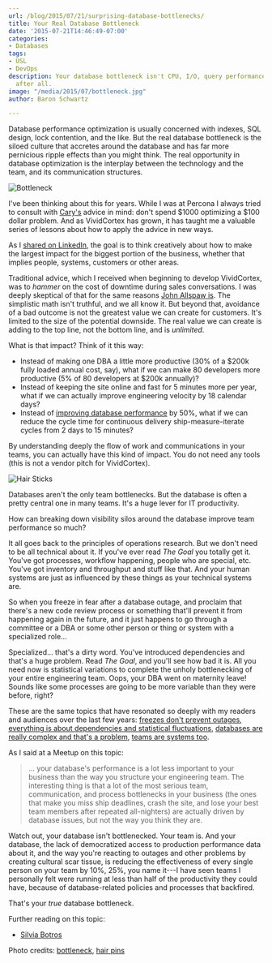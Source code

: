 ```yaml
---
url: /blog/2015/07/21/surprising-database-bottlenecks/
title: Your Real Database Bottleneck
date: '2015-07-21T14:46:49-07:00'
categories:
- Databases
tags:
- USL
- DevOps
description: Your database bottleneck isn't CPU, I/O, query performance or scalability
  after all.
image: "/media/2015/07/bottleneck.jpg"
author: Baron Schwartz

---
```

Database performance optimization is usually concerned with indexes, SQL
design, lock contention, and the like. But the real database bottleneck is the
siloed culture that accretes around the database and has far more pernicious ripple effects than you might think. The real opportunity
in database optimization is the interplay between the technology and the
team, and its communication structures.

![Bottleneck](/media/2015/07/bottleneck.jpg)

<!--more-->

I've been thinking about this for years. While I was
at Percona I always tried to consult with
[Cary's](http://carymillsap.blogspot.com/) advice in mind: don't spend $1000
optimizing a $100 dollar problem. And as
VividCortex has grown, it has taught me
a valuable series of lessons about how to apply the advice in new
ways.

As I [shared on
LinkedIn](https://www.linkedin.com/pulse/how-prioritize-anything-simple-roi-model-baron-schwartz),
the goal is to think creatively about how to make the largest impact for the
biggest portion of the business, whether that implies people, systems, customers
or other areas.

Traditional advice, which I received when beginning to develop
VividCortex, was to *hammer* on the cost of downtime during sales conversations. I was deeply
skeptical of that for the same reasons [John Allspaw
is](http://www.kitchensoap.com/2013/01/03/availability-nuance-as-a-service/).
The simplistic math isn't truthful, and we all know it. But beyond that,
avoidance of a bad outcome is not the greatest value we can create for
customers. It's limited to the size of the potential downside. The real
value we can create is adding to the top line, not the bottom line, and is
*unlimited*.

What is that impact? Think of it this way:

- Instead of making one DBA a little more productive (30% of a $200k fully
  loaded annual cost, say), what if we can make 80 developers more productive
  (5% of 80 developers at $200k annually)?
- Instead of keeping the site online and fast for 5 minutes more per year, what
  if we can actually improve engineering velocity by 18
  calendar days?
- Instead of [improving database performance](https://www.vividcortex.com/) by
  50%, what if we can reduce the cycle time for continuous delivery
  ship-measure-iterate cycles from 2 days to 15 minutes?

By understanding deeply the flow of work and communications in your teams, you can actually have this kind of impact. You do not
need any tools (this is not a vendor pitch for VividCortex).

![Hair Sticks](/media/2015/07/hairsticks.jpg)

Databases aren't the only team bottlenecks. But the database is often a pretty
central one in many teams. It's a huge lever for IT productivity.

How can breaking down visibility silos around the database
improve team performance so much?

It all goes back to the principles of operations research. But we don't need to
be all technical about it. If you've ever read *The Goal* you totally get it.
You've got processes, workflow happening, people who are special, etc. You've
got inventory and throughput and stuff like that. And your human systems are
just as influenced by these things as your technical systems are.

So when you freeze in fear after a database outage, and proclaim that there's a
new code review process or something that'll prevent it from happening again in
the future, and it just happens to go through a committee or a DBA or some other
person or thing or system with a specialized role...

Specialized... that's a dirty word. You've introduced dependencies and that's a
huge problem. Read *The Goal*, and you'll see how bad it is. All you need now is
statistical variations to complete the unholy bottlenecking of your entire
engineering team. Oops, your DBA went on maternity leave! Sounds like some
processes are going to be more variable than they were before, right?

These are the same topics that have resonated so deeply with
my readers and audiences over the last few years: [freezes don't prevent
outages](/blog/2014/11/29/code-freezes-dont-prevent-outages/), [everything is
about dependencies and statistical fluctuations](/blog/2014/05/24/the-goal/),
[databases are really complex and that's a
problem](/blog/2014/12/08/eventual-consistency-simpler-than-mvcc/), [teams are
systems too](https://vividcortex.com/blog/2015/07/05/teams-are-systems-too/).

As I said at a Meetup on this topic:

> ... your database's performance is a lot less important to your business than the
> way you structure your engineering team. The interesting thing is that a lot
> of the most serious team, communication, and process bottlenecks in your
> business (the ones that make you miss ship deadlines, crash the site, and lose
> your best team members after repeated all-nighters) are actually driven by
> database issues, but not the way you think they are.

Watch out, your database isn't bottlenecked. Your team is. And your database,
the lack of democratized access to production performance data about it, and the
way you're reacting to outages and other problems by creating cultural
scar tissue, is reducing the effectiveness of every single person on your team
by 10%, 25%, you name it---I have seen teams I personally felt were running at
less than half of the productivity they could have, because of database-related
policies and processes that backfired.

That's your *true* database bottleneck.

Further reading on this topic:
- [Silvia Botros](http://sysadvent.blogspot.com/2016/12/day-2-dbas-priesthood-no-more.html)

Photo credits: [bottleneck](https://www.flickr.com/photos/icatus/2992269179/),
[hair pins](https://www.flickr.com/photos/grizzlymountainarts/6894273425/)
